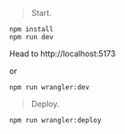 > Start.

```
npm install
npm run dev
```

Head to http://localhost:5173

or 

```
npm run wrangler:dev
```

> Deploy.

```
npm run wrangler:deploy
```
